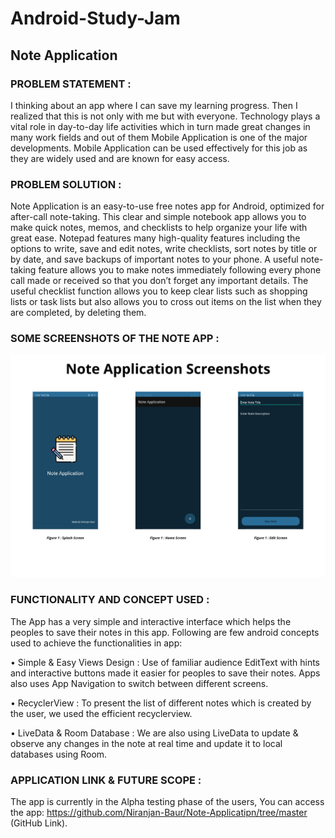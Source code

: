 # Android-Study-Jam
## Note Application


### PROBLEM STATEMENT : 
I thinking about an app where I can save my learning progress. Then I realized that this is not only with me but with everyone. Technology plays a vital role in day-to-day life activities which in turn made great changes in many work fields and out of them Mobile Application is one of the major developments. Mobile Application can be used effectively for this job as they are widely used and are known for easy access.

### PROBLEM SOLUTION :
Note Application is an easy-to-use free notes app for Android, optimized for after-call note-taking. This clear and simple notebook app allows you to make quick notes, memos, and checklists to help organize your life with great ease.
Notepad features many high-quality features including the options to write, save and edit notes, write checklists, sort notes by title or by date, and save backups of important notes to your phone. A useful note-taking feature allows you to make notes immediately following every phone call made or received so that you don’t forget any important details.
The useful checklist function allows you to keep clear lists such as shopping lists or task lists but also allows you to cross out items on the list when they are completed, by deleting them.

### SOME SCREENSHOTS OF THE NOTE APP :    

<img src="img.png">                    
                

### FUNCTIONALITY AND CONCEPT USED : 

The App has a very simple and interactive interface which helps the peoples to save their notes in this app. Following are few android concepts used to achieve the functionalities in app: 

•	Simple & Easy Views Design : Use of familiar audience EditText with hints and interactive buttons made it easier for peoples to save their notes. Apps also uses App Navigation to switch between different screens.

•	RecyclerView : To present the list of different notes which is created by the user, we used the efficient recyclerview.

•	LiveData & Room Database : We are also using LiveData to update & observe any changes in the note at real time and update it to local databases using Room.

### APPLICATION LINK & FUTURE SCOPE :
The app is currently in the Alpha testing phase of the users, You can access the app: https://github.com/Niranjan-Baur/Note-Applicatipn/tree/master (GitHub Link).

